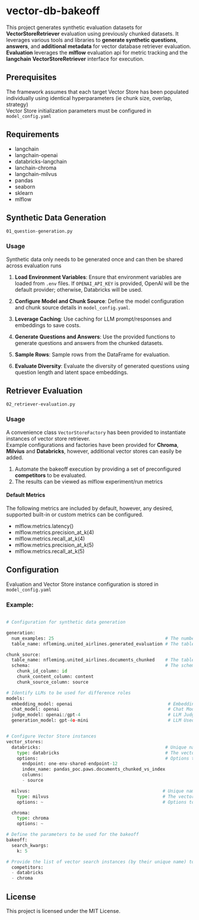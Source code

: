# vector-db-bakeoff

This project generates synthetic evaluation datasets for **VectorStoreRetriever** evaluation using previously chunked datasets. It leverages various tools and libraries to **generate synthetic questions**, **answers**, and **additional metadata** for vector database retriever evaluation.  
**Evaluation** leverages the **mlflow** evaluation api for metric tracking and the **langchain** **VectorStoreRetriever** interface for execution.

## Prerequisites

The framework assumes that each target Vector Store has been populated individually using identical hyperparameters (ie chunk size, overlap, strategy)  
Vector Store initialization parameters must be configured in ```model_config.yaml```

## Requirements
- langchain
- langchain-openai
- databricks-langchain
- lanchain-chroma
- langchain-milvus
- pandas
- seaborn
- sklearn
- mlflow

## Synthetic Data Generation
```01_question-generation.py```

### Usage

Synthetic data only needs to be generated once and can then be shared across evaluation runs

1. **Load Environment Variables**: Ensure that environment variables are loaded from `.env` files. If `OPENAI_API_KEY` is provided, OpenAI will be the default provider; otherwise, Databricks will be used.

2. **Configure Model and Chunk Source**: Define the model configuration and chunk source details in `model_config.yaml`.

3. **Leverage Caching**: Use caching for LLM prompt/responses and embeddings to save costs.

4. **Generate Questions and Answers**: Use the provided functions to generate questions and answers from the chunked datasets.

5. **Sample Rows**: Sample rows from the DataFrame for evaluation.

6. **Evaluate Diversity**: Evaluate the diversity of generated questions using question length and latent space embeddings.

## Retriever Evaluation
```02_retriever-evaluation.py```

### Usage

A convenience class ```VectorStoreFactory``` has been provided to instantiate instances of vector store retriever.  
Example configurations and factories have been provided for **Chroma**, **Milvius** and **Databricks**, however, additional vector stores can easily be added.

1. Automate the bakeoff execution by providing a set of preconfigured **competitors** to be evaluated.
2. The results can be viewed as mlflow experiment/run metrics

#### Default Metrics

The following metrics are included by default, however, any desired, supported built-in or custom metrics can be configured.
- mlflow.metrics.latency()
- mlflow.metrics.precision_at_k(4)
- mlflow.metrics.recall_at_k(4)
- mlflow.metrics.precision_at_k(5)
- mlflow.metrics.recall_at_k(5)

## Configuration

Evaluation and Vector Store instance configuration is stored in ```model_config.yaml```

### Example:

```python

# Configuration for synthetic data generation

generation:
  num_examples: 25                                          # The number of example to generate
  table_name: nfleming.united_airlines.generated_evaluation # The table to store the generated examples

chunk_source:
  table_name: nfleming.united_airlines.documents_chunked    # The table which contains the chunked documents
  schema:                                                   # The schema of this table
    chunk_id_column: id
    chunk_content_column: content
    chunk_source_column: source

# Identify LLMs to be used for difference roles
models:
  embedding_model: openai                                    # Embedding Model
  chat_model: openai                                         # Chat Model 
  judge_model: openai:/gpt-4                                 # LLM Judge
  generation_model: gpt-4o-mini                              # LLM Used for Generation


# Configure Vector Store instances 
vector_stores:
  databricks:                                               # Unique name / alias
    type: databricks                                        # The vector store type
    options:                                                # Options to be provied to the factory function for instantiation
      endpoint: one-env-shared-endpoint-12
      index_name: pandas_poc.paws.documents_chunked_vs_index
      columns: 
      - source

  milvus:                                                  # Unique name / alias
    type: milvus                                           # The vector store type
    options: ~                                             # Options to be provied to the factory function for instantiation

  chroma:
    type: chroma
    options: ~

# Define the parameters to be used for the bakeoff
bakeoff:
  search_kwargs:
    k: 5

# Provide the list of vector search instances (by their unique name) to be included for comparison
  competitors:
  - databricks
  - chroma
```

## License

This project is licensed under the MIT License.


